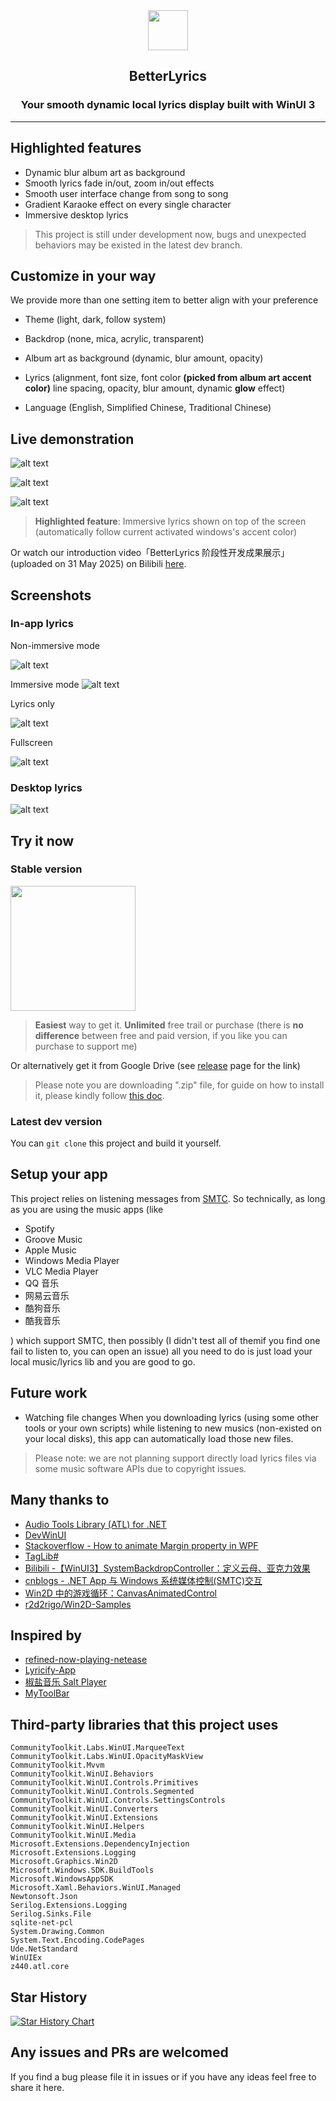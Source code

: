 <div align="center">
  <img src="BetterLyrics.WinUI3/BetterLyrics.WinUI3/Assets/Logo.png" alt="" width="64"/>
</div>

<h2 align="center">
BetterLyrics
</div>

<h3 align="center">
Your smooth dynamic local lyrics display built with WinUI 3
</div>

---

## Highlighted features

- Dynamic blur album art as background
- Smooth lyrics fade in/out, zoom in/out effects
- Smooth user interface change from song to song
- Gradient Karaoke effect on every single character
- Immersive desktop lyrics

> This project is still under development now, bugs and unexpected behaviors may be existed in the latest dev branch.

## Customize in your way

We provide more than one setting item to better align with your preference

- Theme (light, dark, follow system)

- Backdrop (none, mica, acrylic, transparent)

- Album art as background (dynamic, blur amount, opacity)

- Lyrics (alignment, font size, font color **(picked from album art accent color)** line spacing, opacity, blur amount, dynamic **glow** effect)

- Language (English, Simplified Chinese, Traditional Chinese)

## Live demonstration

![alt text](Screenshots/Beelink-SER-8-Moonlight2025-06-0318-35-35-ezgif.com-video-to-gif-converter.gif)

![alt text](Screenshots/BetterLyrics.WinUI3_igDdnc4rzW.gif)

![alt text](Screenshots/Code_HhDCqJZYEZ.gif)

> **Highlighted feature**: Immersive lyrics shown on top of the screen (automatically follow current activated windows's accent color)

Or watch our introduction video「BetterLyrics 阶段性开发成果展示」(uploaded on 31 May 2025) on Bilibili [here](https://b23.tv/QjKkYmL).

## Screenshots

### In-app lyrics

Non-immersive mode

![alt text](Screenshots/Snipaste_2025-06-07_17-36-26.png)

Immersive mode
![alt text](Screenshots/Snipaste_2025-06-03_16-47-43.png)

Lyrics only

![alt text](Screenshots/Snipaste_2025-06-03_17-51-22.png)

Fullscreen

![alt text](Screenshots/Snipaste_2025-06-03_18-36-05.png)

### Desktop lyrics

![alt text](Screenshots/image.png)

## Try it now

### Stable version

<a href="https://apps.microsoft.com/detail/9P1WCD1P597R?referrer=appbadge&mode=direct">
	<img src="https://get.microsoft.com/images/en-us%20dark.svg" width="200"/>
</a>

> **Easiest** way to get it. **Unlimited** free trail or purchase (there is **no difference** between free and paid version, if you like you can purchase to support me)

Or alternatively get it from Google Drive (see [release](https://github.com/jayfunc/BetterLyrics/releases/latest) page for the link)

> Please note you are downloading ".zip" file, for guide on how to install it, please kindly follow [this doc](How2Install/How2Install.md).

### Latest dev version

You can `git clone` this project and build it yourself.

## Setup your app

This project relies on listening messages from [SMTC](https://learn.microsoft.com/en-ca/windows/uwp/audio-video-camera/integrate-with-systemmediatransportcontrols).
So technically, as long as you are using the music apps (like

- Spotify
- Groove Music
- Apple Music
- Windows Media Player
- VLC Media Player
- QQ 音乐
- 网易云音乐
- 酷狗音乐
- 酷我音乐

) which support SMTC, then possibly (I didn't test all of themif you find one fail to listen to, you can open an issue) all you need to do is just load your local music/lyrics lib and you are good to go.

## Future work

- Watching file changes
  When you downloading lyrics (using some other tools or your own scripts) while listening to new musics (non-existed on your local disks), this app can automatically load those new files.

> Please note: we are not planning support directly load lyrics files via some music software APIs due to copyright issues.

## Many thanks to

- [Audio Tools Library (ATL) for .NET](https://github.com/Zeugma440/atldotnet)
- [DevWinUI](https://github.com/ghost1372/DevWinUI)
- [Stackoverflow - How to animate Margin property in WPF](https://stackoverflow.com/a/21542882/11048731)
- [TagLib#](https://github.com/mono/taglib-sharp)
- [Bilibili -【WinUI3】SystemBackdropController：定义云母、亚克力效果](https://www.bilibili.com/video/BV1PY4FevEkS)
- [cnblogs - .NET App 与 Windows 系统媒体控制(SMTC)交互](https://www.cnblogs.com/TwilightLemon/p/18279496)
- [Win2D 中的游戏循环：CanvasAnimatedControl](https://www.cnblogs.com/walterlv/p/10236395.html)
- [r2d2rigo/Win2D-Samples](https://github.com/r2d2rigo/Win2D-Samples/blob/master/IrisBlurWin2D/IrisBlurWin2D/MainPage.xaml.cs)

## Inspired by

- [refined-now-playing-netease](https://github.com/solstice23/refined-now-playing-netease)
- [Lyricify-App](https://github.com/WXRIW/Lyricify-App)
- [椒盐音乐 Salt Player](https://moriafly.com/program/salt-player)
- [MyToolBar](https://github.com/TwilightLemon/MyToolBar)

## Third-party libraries that this project uses

```
CommunityToolkit.Labs.WinUI.MarqueeText
CommunityToolkit.Labs.WinUI.OpacityMaskView
CommunityToolkit.Mvvm
CommunityToolkit.WinUI.Behaviors
CommunityToolkit.WinUI.Controls.Primitives
CommunityToolkit.WinUI.Controls.Segmented
CommunityToolkit.WinUI.Controls.SettingsControls
CommunityToolkit.WinUI.Converters
CommunityToolkit.WinUI.Extensions
CommunityToolkit.WinUI.Helpers
CommunityToolkit.WinUI.Media
Microsoft.Extensions.DependencyInjection
Microsoft.Extensions.Logging
Microsoft.Graphics.Win2D
Microsoft.Windows.SDK.BuildTools
Microsoft.WindowsAppSDK
Microsoft.Xaml.Behaviors.WinUI.Managed
Newtonsoft.Json
Serilog.Extensions.Logging
Serilog.Sinks.File
sqlite-net-pcl
System.Drawing.Common
System.Text.Encoding.CodePages
Ude.NetStandard
WinUIEx
z440.atl.core

```

## Star History

[![Star History Chart](https://api.star-history.com/svg?repos=jayfunc/BetterLyrics&type=Date)](https://www.star-history.com/#jayfunc/BetterLyrics&Date)

## Any issues and PRs are welcomed

If you find a bug please file it in issues or if you have any ideas feel free to share it here.